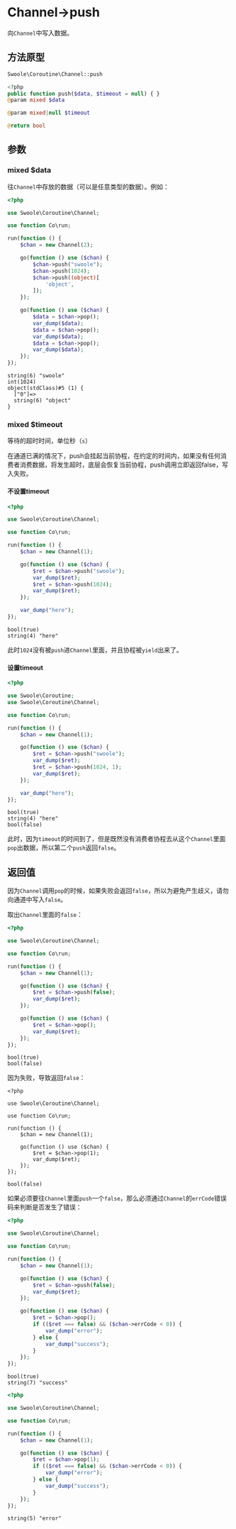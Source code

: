# Channel->push

向`Channel`中写入数据。

## 方法原型

```php
Swoole\Coroutine\Channel::push

<?php
public function push($data, $timeout = null) { }
@param mixed $data

@param mixed|null $timeout

@return bool
```

## 参数

### mixed $data

往`Channel`中存放的数据（可以是任意类型的数据）。例如：

```php
<?php

use Swoole\Coroutine\Channel;

use function Co\run;

run(function () {
    $chan = new Channel(2);

    go(function () use ($chan) {
        $chan->push("swoole");
        $chan->push(1024);
        $chan->push((object)[
            'object',
        ]);
    });

    go(function () use ($chan) {
        $data = $chan->pop();
        var_dump($data);
        $data = $chan->pop();
        var_dump($data);
        $data = $chan->pop();
        var_dump($data);
    });
});
```

```shell
string(6) "swoole"
int(1024)
object(stdClass)#5 (1) {
  ["0"]=>
  string(6) "object"
}
```

### mixed $timeout

等待的超时时间，单位秒（`s`）

在通道已满的情况下，push会挂起当前协程，在约定的时间内，如果没有任何消费者消费数据，将发生超时，底层会恢复当前协程，push调用立即返回false，写入失败。

#### 不设置timeout

```php
<?php

use Swoole\Coroutine\Channel;

use function Co\run;

run(function () {
    $chan = new Channel(1);

    go(function () use ($chan) {
        $ret = $chan->push("swoole");
        var_dump($ret);
        $ret = $chan->push(1024);
        var_dump($ret);
    });

    var_dump("here");
});
```

```shell
bool(true)
string(4) "here"
```

此时`1024`没有被`push`进`Channel`里面，并且协程被`yield`出来了。

#### 设置timeout

```php
<?php

use Swoole\Coroutine;
use Swoole\Coroutine\Channel;

use function Co\run;

run(function () {
    $chan = new Channel(1);

    go(function () use ($chan) {
        $ret = $chan->push("swoole");
        var_dump($ret);
        $ret = $chan->push(1024, 1);
        var_dump($ret);
    });

    var_dump("here");
});
```

```shell
bool(true)
string(4) "here"
bool(false)
```

此时，因为`timeout`的时间到了，但是既然没有消费者协程去从这个`Channel`里面`pop`出数据，所以第二个`push`返回`false`。

## 返回值

因为`Channel`调用`pop`的时候，如果失败会返回`false`，所以为避免产生歧义，请勿向通道中写入`false`。

取出`Channel`里面的`false`：

```php
<?php

use Swoole\Coroutine\Channel;

use function Co\run;

run(function () {
    $chan = new Channel(1);

    go(function () use ($chan) {
        $ret = $chan->push(false);
        var_dump($ret);
    });

    go(function () use ($chan) {
        $ret = $chan->pop();
        var_dump($ret);
    });
});
```

```shell
bool(true)
bool(false)
```

因为失败，导致返回`false`：

```shell
<?php

use Swoole\Coroutine\Channel;

use function Co\run;

run(function () {
    $chan = new Channel(1);

    go(function () use ($chan) {
        $ret = $chan->pop(1);
        var_dump($ret);
    });
});
```

```shell
bool(false)
```

如果必须要往`Channel`里面`push`一个`false`，那么必须通过`Channel`的`errCode`错误码来判断是否发生了错误：

```php
<?php

use Swoole\Coroutine\Channel;

use function Co\run;

run(function () {
    $chan = new Channel(1);

    go(function () use ($chan) {
        $ret = $chan->push(false);
        var_dump($ret);
    });

    go(function () use ($chan) {
        $ret = $chan->pop();
        if (($ret === false) && ($chan->errCode < 0)) {
            var_dump("error");
        } else {
            var_dump("success");
        }
    });
});
```

```shell
bool(true)
string(7) "success"
```

```php
<?php

use Swoole\Coroutine\Channel;

use function Co\run;

run(function () {
    $chan = new Channel(1);

    go(function () use ($chan) {
        $ret = $chan->pop(1);
        if (($ret === false) && ($chan->errCode < 0)) {
            var_dump("error");
        } else {
            var_dump("success");
        }
    });
});
```

```shell
string(5) "error"
```
